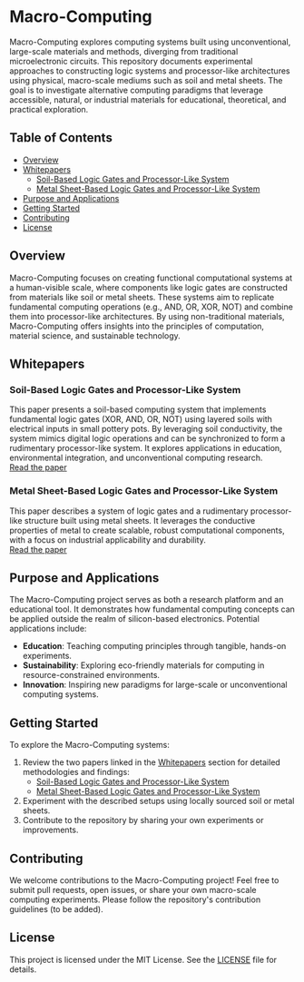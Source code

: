 # Macro-Computing

Macro-Computing explores computing systems built using unconventional, large-scale materials and methods, diverging from traditional microelectronic circuits. This repository documents experimental approaches to constructing logic systems and processor-like architectures using physical, macro-scale mediums such as soil and metal sheets. The goal is to investigate alternative computing paradigms that leverage accessible, natural, or industrial materials for educational, theoretical, and practical exploration.

## Table of Contents

- [Overview](#overview)
- [Whitepapers](#whitepapers)
  - [Soil-Based Logic Gates and Processor-Like System](#soil-based-logic-gates-and-processor-like-system)
  - [Metal Sheet-Based Logic Gates and Processor-Like System](#metal-sheet-based-logic-gates-and-processor-like-system)
- [Purpose and Applications](#purpose-and-applications)
- [Getting Started](#getting-started)
- [Contributing](#contributing)
- [License](#license)

## Overview

Macro-Computing focuses on creating functional computational systems at a human-visible scale, where components like logic gates are constructed from materials like soil or metal sheets. These systems aim to replicate fundamental computing operations (e.g., AND, OR, XOR, NOT) and combine them into processor-like architectures. By using non-traditional materials, Macro-Computing offers insights into the principles of computation, material science, and sustainable technology.

## Whitepapers

### Soil-Based Logic Gates and Processor-Like System

This paper presents a soil-based computing system that implements fundamental logic gates (XOR, AND, OR, NOT) using layered soils with electrical inputs in small pottery pots. By leveraging soil conductivity, the system mimics digital logic operations and can be synchronized to form a rudimentary processor-like system. It explores applications in education, environmental integration, and unconventional computing research.  
[Read the paper](SOIL-BASED-LOGIC-GATES-AND-PROCESSOR.md)

### Metal Sheet-Based Logic Gates and Processor-Like System

This paper describes a system of logic gates and a rudimentary processor-like structure built using metal sheets. It leverages the conductive properties of metal to create scalable, robust computational components, with a focus on industrial applicability and durability.  
[Read the paper](METAL-SHEET-LOGIC-GATES-AND-PROCESSOR.md)

## Purpose and Applications

The Macro-Computing project serves as both a research platform and an educational tool. It demonstrates how fundamental computing concepts can be applied outside the realm of silicon-based electronics. Potential applications include:

- **Education**: Teaching computing principles through tangible, hands-on experiments.
- **Sustainability**: Exploring eco-friendly materials for computing in resource-constrained environments.
- **Innovation**: Inspiring new paradigms for large-scale or unconventional computing systems.

## Getting Started

To explore the Macro-Computing systems:

1. Review the two papers linked in the [Whitepapers](#whitepapers) section for detailed methodologies and findings:
   - [Soil-Based Logic Gates and Processor-Like System](SOIL-BASED-LOGIC-GATES-AND-PROCESSOR.md)
   - [Metal Sheet-Based Logic Gates and Processor-Like System](METAL-SHEET-LOGIC-GATES-AND-PROCESSOR.md)
2. Experiment with the described setups using locally sourced soil or metal sheets.
3. Contribute to the repository by sharing your own experiments or improvements.

## Contributing

We welcome contributions to the Macro-Computing project! Feel free to submit pull requests, open issues, or share your own macro-scale computing experiments. Please follow the repository's contribution guidelines (to be added).

## License

This project is licensed under the MIT License. See the [LICENSE](LICENSE) file for details.
